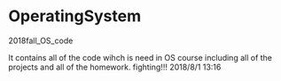 # OperatingSystem
2018fall_OS_code

It contains all of the code wihch is need in OS course including all of the projects and all of the homework.
fighting!!! 2018/8/1  13:16

